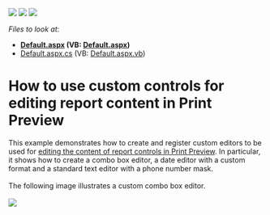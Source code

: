 <!-- default badges list -->
![](https://img.shields.io/endpoint?url=https://codecentral.devexpress.com/api/v1/VersionRange/128603900/20.2.10%2B)
[![](https://img.shields.io/badge/Open_in_DevExpress_Support_Center-FF7200?style=flat-square&logo=DevExpress&logoColor=white)](https://supportcenter.devexpress.com/ticket/details/T460713)
[![](https://img.shields.io/badge/📖_How_to_use_DevExpress_Examples-e9f6fc?style=flat-square)](https://docs.devexpress.com/GeneralInformation/403183)
<!-- default badges end -->
<!-- default file list -->
*Files to look at*:

* **[Default.aspx](./CS/T460713/Default.aspx) (VB: [Default.aspx](./VB/T460713/Default.aspx))**
* [Default.aspx.cs](./CS/T460713/Default.aspx.cs) (VB: [Default.aspx.vb](./VB/T460713/Default.aspx.vb))
<!-- default file list end -->
# How to use custom controls for editing report content in Print Preview


This example demonstrates how to create and register custom editors to be used for <a href="https://documentation.devexpress.com/#XtraReports/CustomDocument117343">editing the content of report controls in Print Preview</a>. In particular, it shows how to create a combo box editor, a date editor with a custom format and a standard text editor with a phone number mask.<br><br>The following image illustrates a custom combo box editor.<br><br><img src="https://raw.githubusercontent.com/DevExpress-Examples/how-to-use-custom-controls-for-editing-report-content-in-print-preview-t460713/16.2.3+/media/3c184b23-c080-11e6-80bf-00155d62480c.png"><br><br>

<br/>


